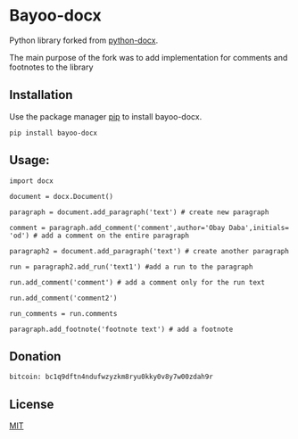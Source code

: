 Bayoo-docx
==========

Python library forked from [python-docx](https://github.com/python-openxml/python-docx).

The main purpose of the fork was to add implementation for comments and footnotes to the library

Installation
------------

Use the package manager [pip](https://pypi.org/project/bayoo-docx/) to install bayoo-docx.


`pip install bayoo-docx`

Usage:
-----


    
    import docx
    
    document = docx.Document()

    paragraph = document.add_paragraph('text') # create new paragraph

    comment = paragraph.add_comment('comment',author='Obay Daba',initials= 'od') # add a comment on the entire paragraph

    paragraph2 = document.add_paragraph('text') # create another paragraph

    run = paragraph2.add_run('text1') #add a run to the paragraph

    run.add_comment('comment') # add a comment only for the run text 

    run.add_comment('comment2')

    run_comments = run.comments

    paragraph.add_footnote('footnote text') # add a footnote


Donation
------------

    bitcoin: bc1q9dftn4ndufwzyzkm8ryu0kky0v8y7w00zdah9r


License
-------

[MIT](https://choosealicense.com/licenses/mit/)

